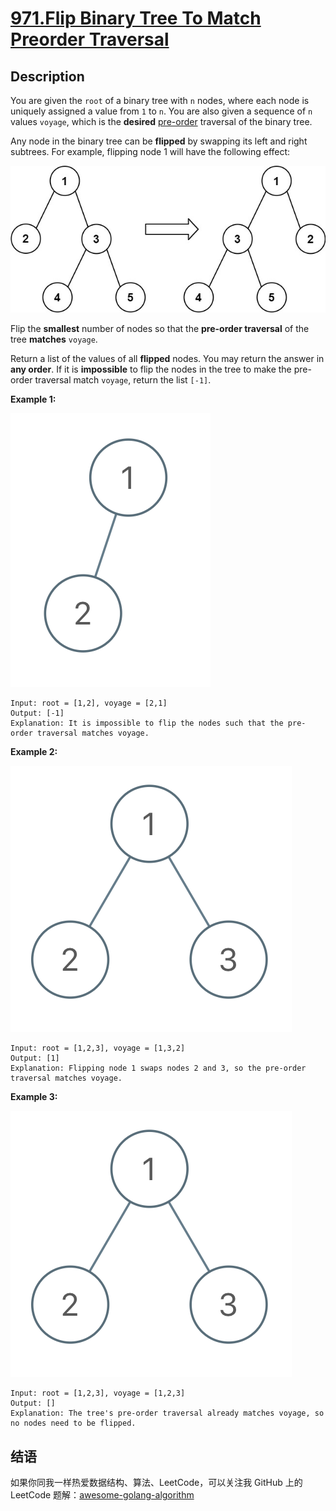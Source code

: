 # [971.Flip Binary Tree To Match Preorder Traversal][title]

## Description
You are given the `root` of a binary tree with `n` nodes, where each node is uniquely assigned a value from `1` to `n`. You are also given a sequence of `n` values `voyage`, which is the **desired** [pre-order](https://en.wikipedia.org/wiki/Tree_traversal#Pre-order) traversal of the binary tree.

Any node in the binary tree can be **flipped** by swapping its left and right subtrees. For example, flipping node 1 will have the following effect:  

![1](./fliptree.jpeg)

Flip the **smallest** number of nodes so that the **pre-order traversal** of the tree **matches** `voyage`.

Return a list of the values of all **flipped** nodes. You may return the answer in **any order**. If it is **impossible** to flip the nodes in the tree to make the pre-order traversal match `voyage`, return the list `[-1]`.

**Example 1:**  

![2](./1219-01.png)

```
Input: root = [1,2], voyage = [2,1]
Output: [-1]
Explanation: It is impossible to flip the nodes such that the pre-order traversal matches voyage.
```

**Example 2:**  

![3](./1219-02.png)

```
Input: root = [1,2,3], voyage = [1,3,2]
Output: [1]
Explanation: Flipping node 1 swaps nodes 2 and 3, so the pre-order traversal matches voyage.
```

**Example 3:**  

![4](./1219-03.png)

```
Input: root = [1,2,3], voyage = [1,2,3]
Output: []
Explanation: The tree's pre-order traversal already matches voyage, so no nodes need to be flipped.
```

## 结语

如果你同我一样热爱数据结构、算法、LeetCode，可以关注我 GitHub 上的 LeetCode 题解：[awesome-golang-algorithm][me]

[title]: https://leetcode.com/problems/flip-binary-tree-to-match-preorder-traversal/
[me]: https://github.com/kylesliu/awesome-golang-algorithm
